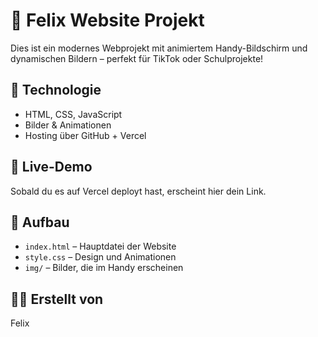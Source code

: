 # 📱 Felix Website Projekt

Dies ist ein modernes Webprojekt mit animiertem Handy-Bildschirm und dynamischen Bildern – perfekt für TikTok oder Schulprojekte!

## 🔧 Technologie

- HTML, CSS, JavaScript
- Bilder & Animationen
- Hosting über GitHub + Vercel

## 🚀 Live-Demo

Sobald du es auf Vercel deployt hast, erscheint hier dein Link.

## 🧠 Aufbau

- `index.html` – Hauptdatei der Website
- `style.css` – Design und Animationen
- `img/` – Bilder, die im Handy erscheinen

## 👨‍💻 Erstellt von

Felix
